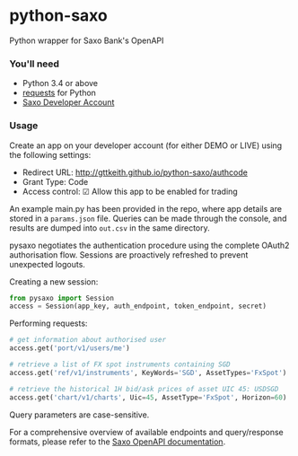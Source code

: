 # python-saxo
Python wrapper for Saxo Bank's OpenAPI

### You'll need  
* Python 3.4 or above
* [requests](https://requests.readthedocs.io/en/master/) for Python
* [Saxo Developer Account](https://www.developer.saxo/)

### Usage

Create an app on your developer account (for either DEMO or LIVE) using the following settings:

* Redirect URL: http://gttkeith.github.io/python-saxo/authcode
* Grant Type: Code
* Access control: ☑ Allow this app to be enabled for trading

An example main.py has been provided in the repo, where app details are stored in a `params.json` file. Queries can be made through the console, and results are dumped into `out.csv` in the same directory.

pysaxo negotiates the authentication procedure using the complete OAuth2 authorisation flow. Sessions are proactively refreshed to prevent unexpected logouts.

Creating a new session:

```python
from pysaxo import Session
access = Session(app_key, auth_endpoint, token_endpoint, secret)
```

Performing requests:

```python
# get information about authorised user
access.get('port/v1/users/me')

# retrieve a list of FX spot instruments containing SGD
access.get('ref/v1/instruments', KeyWords='SGD', AssetTypes='FxSpot')

# retrieve the historical 1H bid/ask prices of asset UIC 45: USDSGD
access.get('chart/v1/charts', Uic=45, AssetType='FxSpot', Horizon=60)
```

Query parameters are case-sensitive.

For a comprehensive overview of available endpoints and query/response formats, please refer to the [Saxo OpenAPI documentation](https://www.developer.saxo/openapi/learn).
